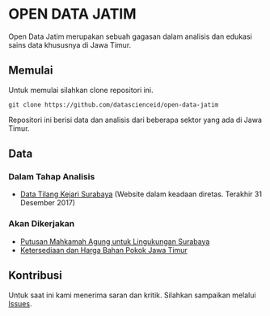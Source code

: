 # OPEN DATA JATIM

Open Data Jatim merupakan sebuah gagasan dalam analisis dan edukasi sains data khususnya di Jawa Timur.

## Memulai
Untuk memulai silahkan clone repositori ini.
```
git clone https://github.com/datascienceid/open-data-jatim
```
Repositori ini berisi data dan analisis dari beberapa sektor yang ada di 
Jawa Timur. 

## Data
### Dalam Tahap Analisis
- [Data Tilang Kejari Surabaya](http://www.kejari-surabaya.go.id/index.php/info-perkara/info-tilang) (Website dalam keadaan diretas. Terakhir 31 Desember 2017)

### Akan Dikerjakan
- [Putusan Mahkamah Agung untuk Lingukungan Surabaya](https://putusan.mahkamahagung.go.id/pengadilan/pn-surabaya/)
- [Ketersediaan dan Harga Bahan Pokok Jawa Timur](http://siskaperbapo.com/home)

## Kontribusi
Untuk saat ini kami menerima saran dan kritik. Silahkan sampaikan melalui
[Issues](https://github.com/datascienceid/open-data-jatim/issues).

